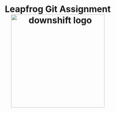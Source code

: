 <h1 align="center">
  Leapfrog Git Assignment
  <br>
  <img src="https://www.mememaker.net/static/images/memes/3914636.jpg" alt="downshift logo" title="downshift logo" width="300">
  <br>
</h1>
